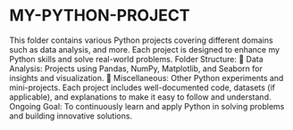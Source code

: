 # MY-PYTHON-PROJECT
This folder contains various Python projects covering different domains such as data analysis, and more. Each project is designed to enhance my Python skills and solve real-world problems.
Folder Structure:
📁 Data Analysis: Projects using Pandas, NumPy, Matplotlib, and Seaborn for insights and visualization.
📁 Miscellaneous: Other Python experiments and mini-projects.
Each project includes well-documented code, datasets (if applicable), and explanations to make it easy to follow and understand.
Ongoing Goal: To continuously learn and apply Python in solving problems and building innovative solutions.
